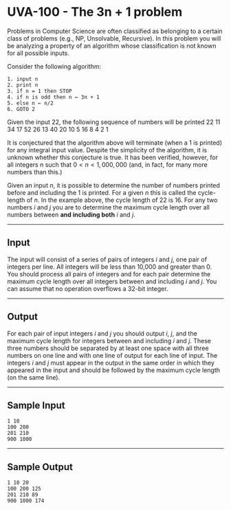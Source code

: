 # UVA-100 - The 3n + 1 problem

Problems in Computer Science are often classified as belonging to a certain class of problems (e.g., NP, Unsolvable, Recursive). In this problem you will be analyzing a property of an algorithm whose classification is not known for all possible inputs.

Consider the following algorithm:

```
1. input n
2. print n
3. if n = 1 then STOP
4. if n is odd then n ← 3n + 1
5. else n ← n/2
6. GOTO 2
```

Given the input 22, the following sequence of numbers will be printed
22 11 34 17 52 26 13 40 20 10 5 16 8 4 2 1

It is conjectured that the algorithm above will terminate (when a 1 is printed) for any integral input value. Despite the simplicity of the algorithm, it is unknown whether this conjecture is true. It has been verified, however, for all integers n such that $0 < n < 1,000,000$ (and, in fact, for many more numbers than this.)

Given an input $n$, it is possible to determine the number of numbers printed before and including the 1 is printed. For a given $n$ this is called the cycle-length of $n$. In the example above, the cycle length of 22 is 16. For any two numbers $i$ and $j$ you are to determine the maximum cycle length over all numbers between __and including both__ $i$ and $j$.

---
## Input

The input will consist of a series of pairs of integers $i$ and $j$, one pair of integers per line. All integers will be less than 10,000 and greater than 0. You should process all pairs of integers and for each pair determine the maximum cycle length over all integers between and including $i$ and $j$. You can assume that no operation overflows a 32-bit integer.

---
## Output

For each pair of input integers $i$ and $j$ you should output $i$, $j$, and the maximum cycle length for integers between and including $i$ and $j$. These three numbers should be separated by at least one space with all three numbers on one line and with one line of output for each line of input. The integers $i$ and $j$ must appear in the output in the same order in which they appeared in the input and should be followed by the maximum cycle length (on the same line).

---
## Sample Input

```
1 10
100 200
201 210
900 1000
```

---
## Sample Output

```
1 10 20
100 200 125
201 210 89
900 1000 174
```